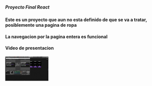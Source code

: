 ##### Proyecto Final React 

#### Este es un proyecto que aun no esta definido de que se va a tratar, posiblemente una pagina de ropa

#### La navegacion por la pagina entera es funcional

#### Video de presentacion

![image](public/Proyecto.gif)